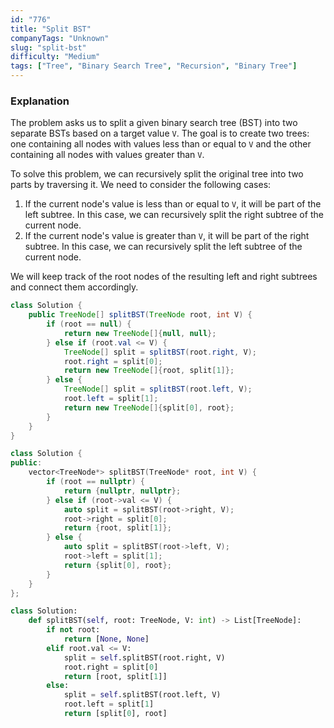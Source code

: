 ```yaml
---
id: "776"
title: "Split BST"
companyTags: "Unknown"
slug: "split-bst"
difficulty: "Medium"
tags: ["Tree", "Binary Search Tree", "Recursion", "Binary Tree"]
---
```


### Explanation

The problem asks us to split a given binary search tree (BST) into two separate BSTs based on a target value `V`. The goal is to create two trees: one containing all nodes with values less than or equal to `V` and the other containing all nodes with values greater than `V`.

To solve this problem, we can recursively split the original tree into two parts by traversing it. We need to consider the following cases:
1. If the current node's value is less than or equal to `V`, it will be part of the left subtree. In this case, we can recursively split the right subtree of the current node.
2. If the current node's value is greater than `V`, it will be part of the right subtree. In this case, we can recursively split the left subtree of the current node.

We will keep track of the root nodes of the resulting left and right subtrees and connect them accordingly.
```java
class Solution {
    public TreeNode[] splitBST(TreeNode root, int V) {
        if (root == null) {
            return new TreeNode[]{null, null};
        } else if (root.val <= V) {
            TreeNode[] split = splitBST(root.right, V);
            root.right = split[0];
            return new TreeNode[]{root, split[1]};
        } else {
            TreeNode[] split = splitBST(root.left, V);
            root.left = split[1];
            return new TreeNode[]{split[0], root};
        }
    }
}
```

```cpp
class Solution {
public:
    vector<TreeNode*> splitBST(TreeNode* root, int V) {
        if (root == nullptr) {
            return {nullptr, nullptr};
        } else if (root->val <= V) {
            auto split = splitBST(root->right, V);
            root->right = split[0];
            return {root, split[1]};
        } else {
            auto split = splitBST(root->left, V);
            root->left = split[1];
            return {split[0], root};
        }
    }
};
```

```python
class Solution:
    def splitBST(self, root: TreeNode, V: int) -> List[TreeNode]:
        if not root:
            return [None, None]
        elif root.val <= V:
            split = self.splitBST(root.right, V)
            root.right = split[0]
            return [root, split[1]]
        else:
            split = self.splitBST(root.left, V)
            root.left = split[1]
            return [split[0], root]
```